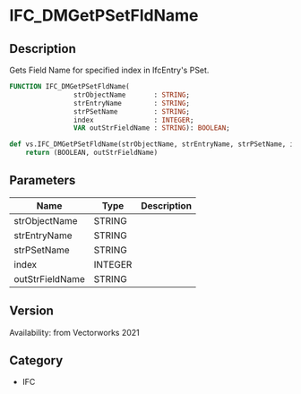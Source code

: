 # IFC_DMGetPSetFldName

## Description
Gets Field Name for specified index in IfcEntry's PSet.

```pascal
FUNCTION IFC_DMGetPSetFldName(
				strObjectName       : STRING;
				strEntryName        : STRING;
				strPSetName         : STRING;
				index               : INTEGER;
				VAR outStrFieldName : STRING): BOOLEAN;
```

```python
def vs.IFC_DMGetPSetFldName(strObjectName, strEntryName, strPSetName, index):
    return (BOOLEAN, outStrFieldName)
```

## Parameters
|Name|Type|Description|
|---|---|---|
|strObjectName|STRING|   |
|strEntryName|STRING|   |
|strPSetName|STRING|   |
|index|INTEGER|   |
|outStrFieldName|STRING|   |

## Version
Availability: from Vectorworks 2021

## Category
* IFC

